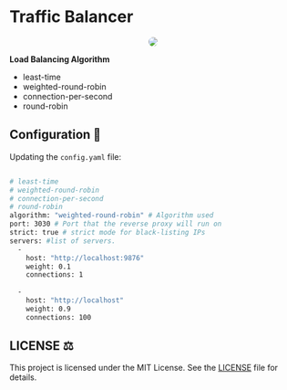 # Traffic Balancer

<p align="center">
  <img src="https://i.postimg.cc/prDRd08h/logo.gif" style="border-radius:9px;"/>
</p>

**Load Balancing Algorithm**
- least-time
- weighted-round-robin
- connection-per-second
- round-robin

## Configuration :construction:

Updating the `config.yaml` file:
```bash

# least-time
# weighted-round-robin
# connection-per-second
# round-robin
algorithm: "weighted-round-robin" # Algorithm used
port: 3030 # Port that the reverse proxy will run on
strict: true # strict mode for black-listing IPs
servers: #list of servers.
  - 
    host: "http://localhost:9876"
    weight: 0.1
    connections: 1
  
  - 
    host: "http://localhost"
    weight: 0.9
    connections: 100

```


## LICENSE :balance_scale:

This project is licensed under the MIT License. See the [LICENSE](https://github.com/AAVision/traffic-balancer/blob/main/LICENSE) file for details.